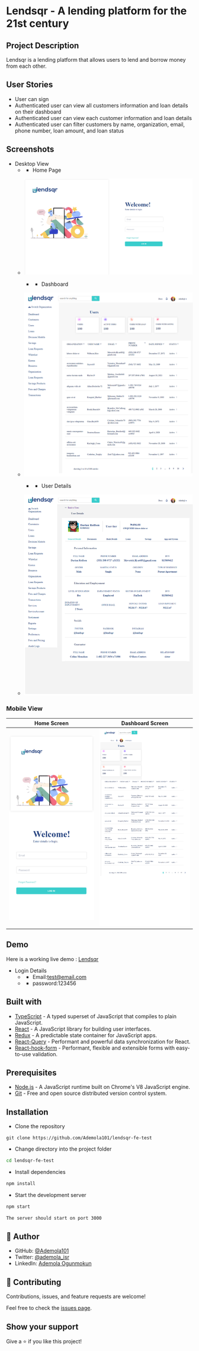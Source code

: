 # Lendsqr - A lending platform for the 21st century

## Project Description

Lendsqr is a lending platform that allows users to lend and borrow money from each other.

## User Stories

- User can sign
- Authenticated user can  view  all customers information and loan details on their dashboard
- Authenticated user can  view each customer information and loan details
- Authenticated user can filter customers by name, organization, email, phone number, loan amount, and loan status

## Screenshots

- Desktop View
    - - Home Page
  - ![Home Page](/screenshots/web_home.png)

    - - Dashboard
  - ![Dashboard](/screenshots/web_dash.png)
  
    - - User Details
  - ![User Details](/screenshots/web_details.png)

### Mobile View

Home Screen             |  Dashboard Screen
:-------------------------:|:-------------------------:
![Home](/screenshots/home_mobile.png)  |  ![Dashboard](/screenshots/dash_mobile.png)

## Demo

Here is a working live demo : [Lendsqr](https://ademola-ogunmokun-lendsqr-fe-test.netlify.app/)

- Login Details
    - - Email:test@email.com
    - - password:123456

## Built with

- [TypeScript](https://www.typescriptlang.org/) - A typed superset of JavaScript that compiles to plain JavaScript.
- [React](https://reactjs.org/) - A JavaScript library for building user interfaces.
- [Redux](https://redux.js.org/) - A predictable state container for JavaScript apps.
- [React-Query](https://react-query.tanstack.com/) - Performant and powerful data synchronization for React.
- [React-hook-form](https://react-hook-form.com/) - Performant, flexible and extensible forms with easy-to-use validation.

## Prerequisites

- [Node.js](https://nodejs.org/en/) - A JavaScript runtime built on Chrome's V8 JavaScript engine.
- [Git](https://git-scm.com/) - Free and open source distributed version control system.

## Installation

- Clone the repository

```
git clone https://github.com/Ademola101/lendsqr-fe-test
```

- Change directory into the project folder

```bash
cd lendsqr-fe-test
```

- Install dependencies

```bash
npm install
```

- Start the development server

```bash
npm start
```

```bash
The server should start on port 3000
```

## 👤 **Author**

- GitHub: [@Ademola101](https://github.com/Ademola101)
- Twitter: [@ademola_isr](https://twitter.com/ademola_isr)
- LinkedIn: [Ademola Ogunmokun](https://linkedin.com/in/ademola-ogunmokun-492575203)

## 🤝 Contributing

Contributions, issues, and feature requests are welcome!

Feel free to check the [issues page](https://github.com/Ademola101/lendsqr-fe-test/issues).

## Show your support

Give a ⭐️ if you like this project!
